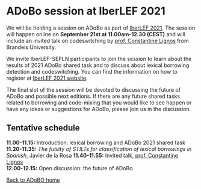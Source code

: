 # ADoBo session at IberLEF 2021  

We will be holding a session on ADoBo as part of [IberLEF 2021](https://sites.google.com/view/iberlef2021/workshop). The session will happen online on **September 21st at 11.00am-12.30 (CEST)** and will include an invited talk on codeswitching by [prof. Constantine Lignos](https://lignos.org/) from Brandeis University. 

We invite IberLEF-SEPLN participants to join the session to learn about the results of 2021 ADoBo shared task and to discuss about lexical borrowing detection and codeswitching. You can find the information on how to register at [IberLEF 2021 website](https://sites.google.com/view/iberlef2021/workshop).

The final slot of the session will be devoted to discussing the future of ADoBo and possible next editions. If there are any future shared tasks related to borrowing and code-mixing that you would like to see happen or have any ideas or suggestions for ADoBo, please join us in the discussion.

## Tentative schedule
**11.00-11.15:** Introduction: lexical borrowing and ADoBo 2021 shared task  
**11.20-11.35:** _The futility of STILTs for classification of lexical borrowings in Spanish_, Javier de la Rosa  **11.40-11.55:** Invited talk, [prof. Constantine Lignos](https://lignos.org/)  
**12.00-12.15:** Open discussion: the future of ADoBo  

[Back to ADoBO home](https://adobo-task.github.io/)